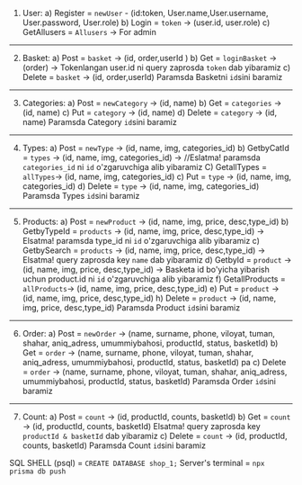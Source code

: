 
1. User: 
a) Register = `newUser` - (id:token, User.name,User.username, User.password, User.role)
b) Login = `token` -> (user.id, user.role)
c) GetAllusers = `Allusers` -> For admin
---------------------------------------------
2. Basket:
a) Post = `basket` -> (id, order,userId )
b) Get = `loginBasket` -> (order) -> Tokenlangan user.id ni query zaprosda `token` dab yibaramiz
c) Delete = `basket` -> (id, order,userId) Paramsda Basketni `id`sini baramiz 
--------------------------------------------------------
3. Categories:
a) Post = `newCategory` -> (id, name)
b) Get = `categories` -> (id, name)
c) Put = `category` -> (id, name)
d) Delete = `category` -> (id, name) Paramsda Category `id`sini baramiz 
------------------------------------------
4. Types: 
a) Post = `newType` -> (id, name, img, categories_id)
b) GetbyCatId = `types` -> (id, name, img, categories_id) -> //Eslatma! paramsda  `categories_id` ni `id` o'zgaruvchiga alib yibaramiz
C) GetallTypes = `allTypes`-> (id, name, img, categories_id)
c) Put = `type` -> (id, name, img, categories_id)
d) Delete = `type` -> (id, name, img, categories_id) Paramsda Types `id`sini baramiz 
---------------------------------------------------------------
5. Products: 
a) Post = `newProduct` -> (id, name, img, price, desc,type_id)
b) GetbyTypeId = `products` -> (id, name, img, price, desc,type_id) -> Elsatma! paramsda  type_id ni `id` o'zgaruvchiga alib yibaramiz
c) GetbySearch = `products` -> (id, name, img, price, desc,type_id) -> Elsatma! query zaprosda key `name` dab yibaramiz
d) GetbyId = `product` -> (id, name, img, price, desc,type_id) -> Basketa id bo'yicha yibarish uchun product.id ni `id` o'zgaruvchiga alib yibaramiz
f) GetallProducts = `allProducts`-> (id, name, img, price, desc,type_id)
e) Put = `product` -> (id, name, img, price, desc,type_id)
h) Delete = `product` -> (id, name, img, price, desc,type_id) Paramsda Product `id`sini baramiz 
----------------------------------------------------------------------------
6. Order:
a) Post = `newOrder` -> (name, surname, phone, viloyat, tuman, shahar, aniq_adress, umummiybahosi, productId, status, basketId)
b) Get = `order` -> (name, surname, phone, viloyat, tuman, shahar, aniq_adress, umummiybahosi, productId, status, basketId) pa
c) Delete = `order` -> (name, surname, phone, viloyat, tuman, shahar, aniq_adress, umummiybahosi, productId, status, basketId) Paramsda Order `id`sini baramiz 
------------------------------------------------------------------------------------------
7. Count:
a) Post = `count` -> (id, productId,  counts, basketId)
b) Get = `count` -> (id, productId,  counts, basketId) Elsatma! query zaprosda key `productId & basketId` dab yibaramiz
c) Delete = `count` -> (id, productId,  counts, basketId) Paramsda Count `id`sini baramiz 


SQL SHELL (psql) = `CREATE DATABASE shop_1;`
Server's terminal = `npx prisma db push`
